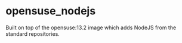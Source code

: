opensuse_nodejs
===============

Built on top of the opensuse:13.2 image which adds NodeJS from the standard repositories.


